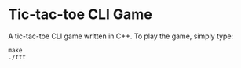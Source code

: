 # Tic-tac-toe CLI Game

A tic-tac-toe CLI game written in C++. To play the game, simply type:

```
make
./ttt
```
